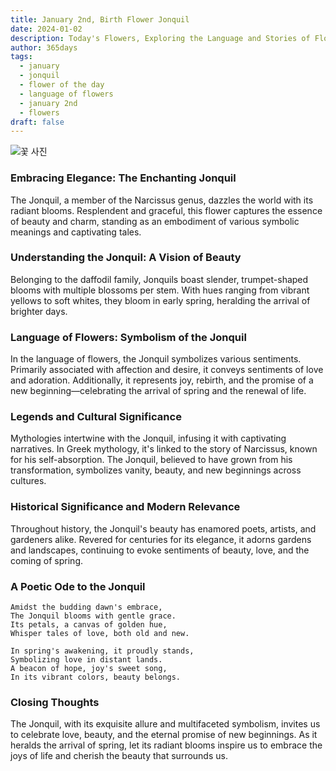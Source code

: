 ```yaml
---
title: January 2nd, Birth Flower Jonquil
date: 2024-01-02
description: Today's Flowers, Exploring the Language and Stories of Flowers Jonquil
author: 365days
tags:
  - january
  - jonquil
  - flower of the day
  - language of flowers
  - january 2nd
  - flowers
draft: false
---
```

![꽃 사진](https://cdn.pixabay.com/photo/2022/04/02/12/29/wild-daffodils-7106921_1280.jpg#center)
### Embracing Elegance: The Enchanting Jonquil

The Jonquil, a member of the Narcissus genus, dazzles the world with its radiant blooms. Resplendent and graceful, this flower captures the essence of beauty and charm, standing as an embodiment of various symbolic meanings and captivating tales.

### Understanding the Jonquil: A Vision of Beauty

Belonging to the daffodil family, Jonquils boast slender, trumpet-shaped blooms with multiple blossoms per stem. With hues ranging from vibrant yellows to soft whites, they bloom in early spring, heralding the arrival of brighter days.

### Language of Flowers: Symbolism of the Jonquil

In the language of flowers, the Jonquil symbolizes various sentiments. Primarily associated with affection and desire, it conveys sentiments of love and adoration. Additionally, it represents joy, rebirth, and the promise of a new beginning—celebrating the arrival of spring and the renewal of life.

### Legends and Cultural Significance

Mythologies intertwine with the Jonquil, infusing it with captivating narratives. In Greek mythology, it's linked to the story of Narcissus, known for his self-absorption. The Jonquil, believed to have grown from his transformation, symbolizes vanity, beauty, and new beginnings across cultures.

### Historical Significance and Modern Relevance

Throughout history, the Jonquil's beauty has enamored poets, artists, and gardeners alike. Revered for centuries for its elegance, it adorns gardens and landscapes, continuing to evoke sentiments of beauty, love, and the coming of spring.

### A Poetic Ode to the Jonquil

	Amidst the budding dawn's embrace,
	The Jonquil blooms with gentle grace.
	Its petals, a canvas of golden hue,
	Whisper tales of love, both old and new.
	
	In spring's awakening, it proudly stands,
	Symbolizing love in distant lands.
	A beacon of hope, joy's sweet song,
	In its vibrant colors, beauty belongs.


### Closing Thoughts

The Jonquil, with its exquisite allure and multifaceted symbolism, invites us to celebrate love, beauty, and the eternal promise of new beginnings. As it heralds the arrival of spring, let its radiant blooms inspire us to embrace the joys of life and cherish the beauty that surrounds us.